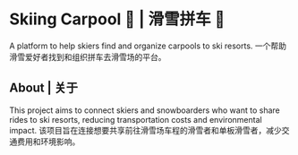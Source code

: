 # Skiing Carpool 🎿 | 滑雪拼车 🎿

A platform to help skiers find and organize carpools to ski resorts.
一个帮助滑雪爱好者找到和组织拼车去滑雪场的平台。

## About | 关于

This project aims to connect skiers and snowboarders who want to share rides to ski resorts, reducing transportation costs and environmental impact.
该项目旨在连接想要共享前往滑雪场车程的滑雪者和单板滑雪者，减少交通费用和环境影响。

